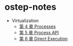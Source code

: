 # ostep-notes

* Virtualization
    * [第 4 章 Processes](./virtualization/processes.md)
    * [第 5 章 Process API](./virtualization/process-api.md)
    * [第 6 章 Direct Execution](./virtualization/direct-execution.md)